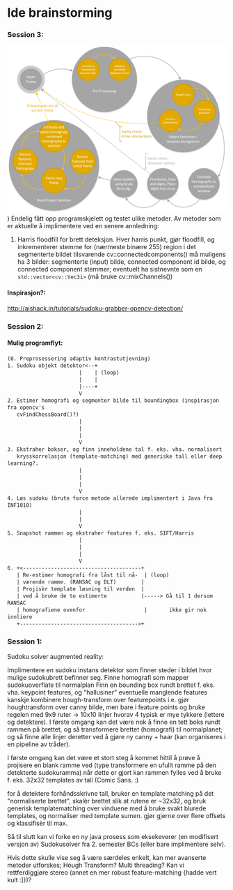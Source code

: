 # Ide brainstorming

### Session 3: 
![alt text](./state-machine.png "State machine drawing"))
Endelig fått opp programskjelett og testet ulike metoder. Av metoder som er aktuelle å implimentere ved en senere annledning: 
1. Harris floodfill for brett deteksjon. Hver harris punkt, gjør floodfill, og inkrementerer stemme for (nærmeste binære 255) region i det segmenterte bildet tilsvarende cv::connectedcomponents() må muligens ha 3 bilder: segmenterte (input) bilde, connected component id bilde, og connected component stemmer; eventuelt ha sistnevnte som en `std::vector<cv::Vec3i>` (må bruke cv::mixChannels())


#### Inspirasjon?: 
http://aishack.in/tutorials/sudoku-grabber-opencv-detection/

### Session 2:
#### Mulig programflyt: 
```
(0. Preprosessering adaptiv kontrastutjevning)
1. Sudoku objekt detektor<--+
                       |    | (loop)
                       |    |
                       |----+
                       V
2. Estimer homografi og segmenter bilde til boundingbox (inspirasjon fra opencv's
   cvFindChessBoard()?)
                       |
                       |
                       |
                       V
3. Ekstraher bokser, og finn inneholdene tal f. eks. vha. normalisert 
   krysskorrelasjon (template-matching) med generiske tall eller deep learning?. 
                       |
                       |
                       |
                       V
4. Løs sudoku (brute force metode allerede implimentert i Java fra INF1010)
                       |
                       |
                       V
5. Snapshot rammen og ekstraher features f. eks. SIFT/Harris
                       |
                       |
                       |
                       V
6. +<--------------------------------------+
   | Re-estimer homografi fra låst til nå-  | (loop)
   | værende ramme. (RANSAC og DLT)        |
   | Projisèr template løsning til verden  | 
   | ved å bruke de to estimerte           |-----> Gå til 1 dersom RANSAC
   | homografiene ovenfor                   |       ikke gir nok innliere
   +-------------------------------------->+
```
### Session 1:
Sudoku solver augmented reality:

Implimentere en sudoku instans detektor som finner steder i bildet hvor mulige sudokubrett befinner seg. 
Finne homografi som mapper sudokuoverflate til normalplan
Finn en bounding box rundt brettet f. eks. vha. keypoint features, og "hallusiner" eventuelle manglende features
  kanskje kombinere hough-transform over featurepoints i.e. gjør houghtransform over canny bilde, men bare i feature points og bruke regelen med 9x9 ruter -> 10x10 linjer hvorav 4 typisk er mye tykkere (lettere og detektere). 
  I første omgang kan det være nok å finne en tett boks rundt rammen på brettet, og så transformere brettet (homografi) til normalplanet; og så finne alle linjer deretter ved å gjøre ny canny + haar (kan organiseres i en pipeline av tråder). 

I første omgang kan det være et stort steg å kommet hittil å prøve å projisere en blank ramme ved (type
transformere en ufullt ramme på den detekterte sudokuramma) når dette er gjort kan rammen fylles ved å bruke
f. eks. 32x32 templates av tall (Comic Sans. :) 

for å detektere forhåndsskrivne tall, bruker en template matching på det "normaliserte brettet", skalèr brettet slik at rutene er ~32x32, og bruk generisk templatematching over vinduene med å bruke svakt blurede templates, og normaliser med template sumen. gjør gjerne over flere offsets og klassifisèr til max. 


Så til slutt kan vi forke en ny java prosess som eksekeverer (en modifisert versjon av) Sudokusolver fra 2. semester BCs (eller bare implimentere selv).

Hvis dette skulle vise seg å være særdeles enkelt, kan mer avanserte metoder utforskes; Hough Transform? Multi threading? Kan vi rettferdiggjøre stereo (annet en mer robust feature-matching {hadde vert kult :]})? 
